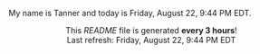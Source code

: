 My name is Tanner and today is Friday, August 22, 9:44 PM EDT.

<p align="center">This <i>README</i> file is generated <b>every 3 hours</b>!</br>Last refresh: Friday, August 22, 9:44 PM EDT<br /></p>
